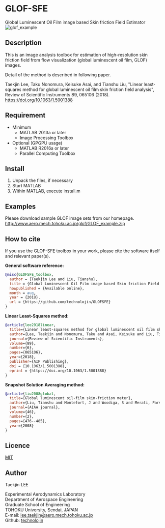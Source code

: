 # GLOF-SFE
Global Luminescent Oil Film image based Skin friction Field Estimator
![glof_example](/glof.jpg)

## Description
This is an image analysis toolbox for estimation of high-resolution skin friction
field from flow visualization (global luminescent oil film, GLOF) images.

Detail of the method is described in following paper.

Taekjin Lee, Taku Nonomura, Keisuke Asai, and Tianshu Liu, "Linear least-squares
method for global luminescent oil film skin friction field analysis", Review of
Scientific Instruments 89, 065106 (2018).
<https://doi.org/10.1063/1.5001388>

## Requirement
* Minimum
  * MATLAB 2013a or later
  * Image Processing Toolbox
* Optional (GPGPU usage)
  * MATLAB R2016a or later
  * Parallel Computing Toolbox

## Install
1. Unpack the files, if necessary
2. Start MATLAB
3. Within MATLAB, execute install.m

## Examples
Please download sample GLOF image sets from our homepage.
<http://www.aero.mech.tohoku.ac.jp/glof/GLOF_example.zip>

## How to cite
If you use the GLOF-SFE toolbox in your work, please cite the software itself and relevant paper(s).

__General software reference:__
``` bibtex
@misc{GLOFSFE_toolbox,
  author = {Taekjin Lee and Liu, Tianshu},
  title = {Global Luminescent Oil Film image based Skin friction Field Estimator},
  howpublished = {Available online},
  month = aug,
  year = {2018},
  url = {https://github.com/technolojin/GLOFSFE}
}
```
__Linear Least-Squares method:__
``` bibtex
@article{lee2018linear,
  title={Linear least-squares method for global luminescent oil film skin friction field analysis},
  author={Lee, Taekjin and Nonomura, Taku and Asai, Keisuke and Liu, Tianshu},
  journal={Review of Scientific Instruments},
  volume={89},
  number={6},
  pages={065106},
  year={2018},
  publisher={AIP Publishing},
  doi = {10.1063/1.5001388},
  eprint = {https://doi.org/10.1063/1.5001388}
}
```
__Snapshot Solution Averaging method:__
``` bibtex
@article{liu2008global,
  title={Global luminescent oil-film skin-friction meter},
  author={Liu, Tianshu and Montefort, J and Woodiga, S and Merati, Parviz and Shen, Lixin},
  journal={AIAA journal},
  volume={46},
  number={2},
  pages={476--485},
  year={2008}
}
```

## Licence
[MIT](./LICENSE)

## Author
Taekjin LEE

Experimental Aerodynamics Laboratory  
Department of Aerospace Engineering  
Graduate School of Engineering  
TOHOKU University, Sendai, JAPAN  
E-mail: <lee.taekjin@aero.mech.tohoku.ac.jp>  
Github: [technolojin](https://github.com/technolojin/)
